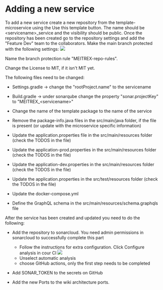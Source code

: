 # Adding a new service

To add a new service create a new repository from the template-microservice using the Use this template button. 
The name should be \<servicename\>_service and the visibility should be public.
Once the repository has been created go to the repository settings and add the "Feature Dev" team to the collaborators. 
Make the main branch protected with the following settings:
![](/images/branch-protection-rules.png)

Name the branch protection rule "MEITREX-repo-rules".

Change the License to MIT, if it isn't MIT yet.

The following files need to be changed:

- Settings.gradle -> change the "rootProject.name" to the servicename
- Build.gradle -> under sonarqube change the property "sonar.projectKey" to "MEITREX_\<servicename\>"

- Change the name of the template package to the name of the service
- Remove the package-info.java files in the src/main/java folder, if the file is present (or update with the microservice specific information)
- Update the application.properties file in the src/main/resources folder (check the TODOS in the file)
- Update the application-prod.properties in the src/main/resources folder (check the TODOS in the file)
- Update the application-dev.properties in the src/main/resources folder (check the TODOS in the file)
- Update the application.properties in the src/test/resources folder (check the TODOS in the file)
- Update the docker-compose.yml 

- Define the GraphQL schema in the src/main/resources/schema.graphqls file

After the service has been created and updated you need to do the following:

- Add the repository to sonarcloud. You need admin permissions in sonarcloud to successfully complete this part
  - Follow the instructions for extra configuration. Click Configure analysis in cour CI ![](/images/sonarcloud-instructions-1.png)
  - Unselect automatic analysis
  - choose GitHub actions, only the first step needs to be completed
- Add SONAR_TOKEN to the secrets on GitHub

- Add the new Ports to the wiki architecture ports.
